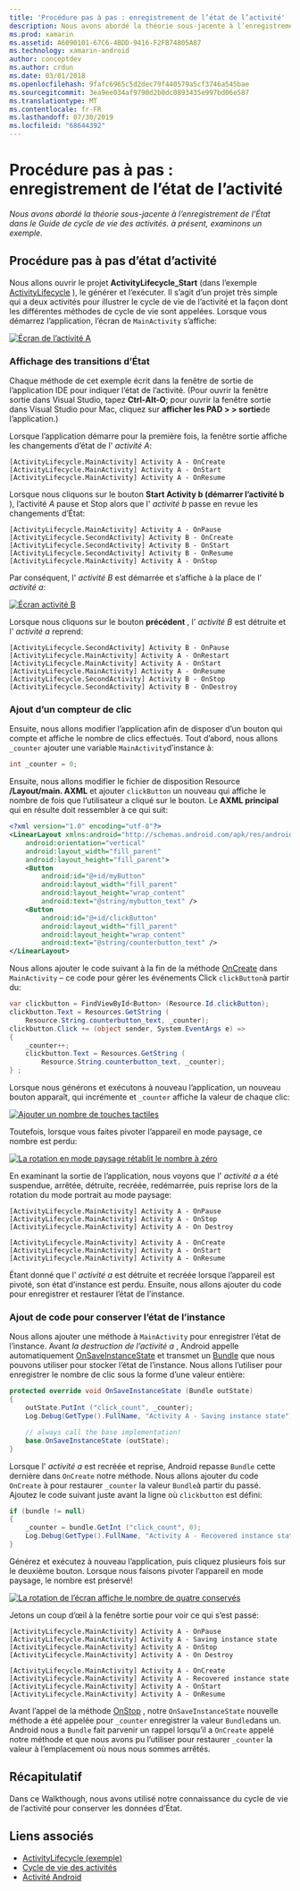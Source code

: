 ```yaml
---
title: 'Procédure pas à pas : enregistrement de l’état de l’activité'
description: Nous avons abordé la théorie sous-jacente à l’enregistrement de l’État dans le Guide de cycle de vie des activités. à présent, examinons un exemple.
ms.prod: xamarin
ms.assetid: A6090101-67C6-4BDD-9416-F2FB74805A87
ms.technology: xamarin-android
author: conceptdev
ms.author: crdun
ms.date: 03/01/2018
ms.openlocfilehash: 9fafc6965c5d2dec79f440579a5cf3746a545bae
ms.sourcegitcommit: 3ea9ee034af9790d2b0dc0893435e997bd06e587
ms.translationtype: MT
ms.contentlocale: fr-FR
ms.lasthandoff: 07/30/2019
ms.locfileid: "68644392"
---
```

# <a name="walkthrough---saving-the-activity-state"></a>Procédure pas à pas : enregistrement de l’état de l’activité

_Nous avons abordé la théorie sous-jacente à l’enregistrement de l’État dans le Guide de cycle de vie des activités. à présent, examinons un exemple._

## <a name="activity-state-walkthrough"></a>Procédure pas à pas d’état d’activité

Nous allons ouvrir le projet **ActivityLifecycle_Start** (dans l’exemple [ActivityLifecycle](https://docs.microsoft.com/samples/xamarin/monodroid-samples/activitylifecycle) ), le générer et l’exécuter. Il s’agit d’un projet très simple qui a deux activités pour illustrer le cycle de vie de l’activité et la façon dont les différentes méthodes de cycle de vie sont appelées. Lorsque vous démarrez l’application, l’écran de `MainActivity` s’affiche:

[![Écran de l’activité A](saving-state-images/01-activity-a-sml.png)](saving-state-images/01-activity-a.png#lightbox)

### <a name="viewing-state-transitions"></a>Affichage des transitions d’État

Chaque méthode de cet exemple écrit dans la fenêtre de sortie de l’application IDE pour indiquer l’état de l’activité. (Pour ouvrir la fenêtre sortie dans Visual Studio, tapez **Ctrl-Alt-O**; pour ouvrir la fenêtre sortie dans Visual Studio pour Mac, cliquez sur **afficher les PAD > > sortie**de l’application.)

Lorsque l’application démarre pour la première fois, la fenêtre sortie affiche les changements d’état de l' *activité A*: 

```shell
[ActivityLifecycle.MainActivity] Activity A - OnCreate
[ActivityLifecycle.MainActivity] Activity A - OnStart
[ActivityLifecycle.MainActivity] Activity A - OnResume
```

Lorsque nous cliquons sur le bouton **Start Activity b (démarrer l’activité b** ), l’activité *A* pause et Stop alors que l' *activité b* passe en revue les changements d’État: 

```shell
[ActivityLifecycle.MainActivity] Activity A - OnPause
[ActivityLifecycle.SecondActivity] Activity B - OnCreate
[ActivityLifecycle.SecondActivity] Activity B - OnStart
[ActivityLifecycle.SecondActivity] Activity B - OnResume
[ActivityLifecycle.MainActivity] Activity A - OnStop
```

Par conséquent, l' *activité B* est démarrée et s’affiche à la place de l' *activité a*: 

[![Écran activité B](saving-state-images/02-activity-b-sml.png)](saving-state-images/02-activity-b.png#lightbox)

Lorsque nous cliquons sur le bouton **précédent** , l' *activité B* est détruite et l' *activité a* reprend: 

```shell
[ActivityLifecycle.SecondActivity] Activity B - OnPause
[ActivityLifecycle.MainActivity] Activity A - OnRestart
[ActivityLifecycle.MainActivity] Activity A - OnStart
[ActivityLifecycle.MainActivity] Activity A - OnResume
[ActivityLifecycle.SecondActivity] Activity B - OnStop
[ActivityLifecycle.SecondActivity] Activity B - OnDestroy
```
### <a name="adding-a-click-counter"></a>Ajout d’un compteur de clic

Ensuite, nous allons modifier l’application afin de disposer d’un bouton qui compte et affiche le nombre de clics effectués. Tout d’abord, nous allons `_counter` ajouter une variable `MainActivity`d’instance à:

```csharp
int _counter = 0;
```

Ensuite, nous allons modifier le fichier de disposition Resource **/Layout/main. AXML** et ajouter `clickButton` un nouveau qui affiche le nombre de fois que l’utilisateur a cliqué sur le bouton. Le **AXML principal** qui en résulte doit ressembler à ce qui suit: 

```xml
<?xml version="1.0" encoding="utf-8"?>
<LinearLayout xmlns:android="http://schemas.android.com/apk/res/android"
    android:orientation="vertical"
    android:layout_width="fill_parent"
    android:layout_height="fill_parent">
    <Button
        android:id="@+id/myButton"
        android:layout_width="fill_parent"
        android:layout_height="wrap_content"
        android:text="@string/mybutton_text" />
    <Button
        android:id="@+id/clickButton"
        android:layout_width="fill_parent"
        android:layout_height="wrap_content"
        android:text="@string/counterbutton_text" />
</LinearLayout>
```

Nous allons ajouter le code suivant à la fin de la méthode [OnCreate](xref:Android.App.Activity.OnCreate*) dans `MainActivity` &ndash; ce code pour gérer les événements Click `clickButton`à partir du:

```csharp
var clickbutton = FindViewById<Button> (Resource.Id.clickButton);
clickbutton.Text = Resources.GetString (
    Resource.String.counterbutton_text, _counter);
clickbutton.Click += (object sender, System.EventArgs e) =>
{
    _counter++;
    clickbutton.Text = Resources.GetString (
        Resource.String.counterbutton_text, _counter);
} ;
```

Lorsque nous générons et exécutons à nouveau l’application, un nouveau bouton apparaît, qui incrémente et `_counter` affiche la valeur de chaque clic:

[![Ajouter un nombre de touches tactiles](saving-state-images/03-touched-sml.png)](saving-state-images/03-touched.png#lightbox)

Toutefois, lorsque vous faites pivoter l’appareil en mode paysage, ce nombre est perdu:

[![La rotation en mode paysage rétablit le nombre à zéro](saving-state-images/05-rotate-nosave-sml.png)](saving-state-images/05-rotate-nosave.png#lightbox)

En examinant la sortie de l’application, nous voyons que l' *activité a* a été suspendue, arrêtée, détruite, recréée, redémarrée, puis reprise lors de la rotation du mode portrait au mode paysage: 

```shell
[ActivityLifecycle.MainActivity] Activity A - OnPause
[ActivityLifecycle.MainActivity] Activity A - OnStop
[ActivityLifecycle.MainActivity] Activity A - On Destroy

[ActivityLifecycle.MainActivity] Activity A - OnCreate
[ActivityLifecycle.MainActivity] Activity A - OnStart
[ActivityLifecycle.MainActivity] Activity A - OnResume
```

Étant donné que l' *activité a* est détruite et recréée lorsque l’appareil est pivoté, son état d’instance est perdu. Ensuite, nous allons ajouter du code pour enregistrer et restaurer l’état de l’instance.

### <a name="adding-code-to-preserve-instance-state"></a>Ajout de code pour conserver l’état de l’instance

Nous allons ajouter une méthode à `MainActivity` pour enregistrer l’état de l’instance. Avant *la destruction de l’activité a* , Android appelle automatiquement [OnSaveInstanceState](xref:Android.App.Activity.OnSaveInstanceState*) et transmet un [Bundle](xref:Android.OS.Bundle) que nous pouvons utiliser pour stocker l’état de l’instance. Nous allons l’utiliser pour enregistrer le nombre de clic sous la forme d’une valeur entière:

```csharp
protected override void OnSaveInstanceState (Bundle outState)
{
    outState.PutInt ("click_count", _counter);
    Log.Debug(GetType().FullName, "Activity A - Saving instance state");

    // always call the base implementation!
    base.OnSaveInstanceState (outState);    
}
```

Lorsque l' *activité a* est recréée et reprise, Android repasse `Bundle` cette dernière dans `OnCreate` notre méthode. Nous allons ajouter du code `OnCreate` à pour restaurer `_counter` la valeur `Bundle`à partir du passé. Ajoutez le code suivant juste avant la ligne où `clickbutton` est défini: 

```csharp
if (bundle != null)
{
    _counter = bundle.GetInt ("click_count", 0);
    Log.Debug(GetType().FullName, "Activity A - Recovered instance state");
}
```

Générez et exécutez à nouveau l’application, puis cliquez plusieurs fois sur le deuxième bouton. Lorsque nous faisons pivoter l’appareil en mode paysage, le nombre est préservé!

[![La rotation de l’écran affiche le nombre de quatre conservés](saving-state-images/06-rotate-save-sml.png)](saving-state-images/06-rotate-save.png#lightbox)

Jetons un coup d’œil à la fenêtre sortie pour voir ce qui s’est passé:

```shell
[ActivityLifecycle.MainActivity] Activity A - OnPause
[ActivityLifecycle.MainActivity] Activity A - Saving instance state
[ActivityLifecycle.MainActivity] Activity A - OnStop
[ActivityLifecycle.MainActivity] Activity A - On Destroy

[ActivityLifecycle.MainActivity] Activity A - OnCreate
[ActivityLifecycle.MainActivity] Activity A - Recovered instance state
[ActivityLifecycle.MainActivity] Activity A - OnStart
[ActivityLifecycle.MainActivity] Activity A - OnResume
```

Avant l’appel de la méthode [OnStop](xref:Android.App.Activity.OnStop) , notre `OnSaveInstanceState` nouvelle méthode a été appelée pour `_counter` enregistrer la valeur `Bundle`dans un. Android nous a `Bundle` fait parvenir un rappel lorsqu’il a `OnCreate` appelé notre méthode et que nous avons pu l’utiliser pour restaurer `_counter` la valeur à l’emplacement où nous nous sommes arrêtés.

## <a name="summary"></a>Récapitulatif

Dans ce Walkthough, nous avons utilisé notre connaissance du cycle de vie de l’activité pour conserver les données d’État.

## <a name="related-links"></a>Liens associés

- [ActivityLifecycle (exemple)](https://docs.microsoft.com/samples/xamarin/monodroid-samples/activitylifecycle)
- [Cycle de vie des activités](~/android/app-fundamentals/activity-lifecycle/index.md)
- [Activité Android](xref:Android.App.Activity)

